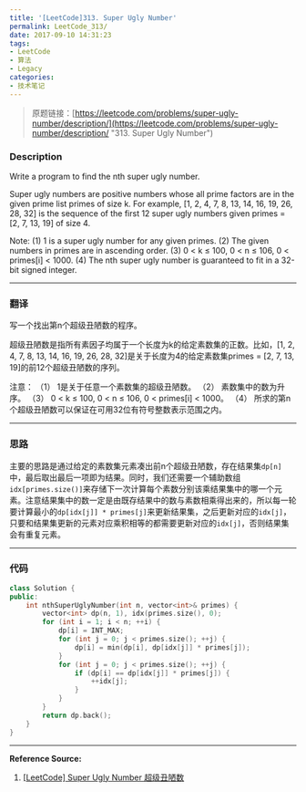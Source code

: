 ```yaml
---
title: '[LeetCode]313. Super Ugly Number'
permalink: LeetCode_313/
date: 2017-09-10 14:31:23
tags:
- LeetCode
- 算法
- Legacy
categories:
- 技术笔记
---
```


> 原题链接：[https://leetcode.com/problems/super-ugly-number/description/](https://leetcode.com/problems/super-ugly-number/description/ "313. Super Ugly Number")

### Description

Write a program to find the nth super ugly number.

Super ugly numbers are positive numbers whose all prime factors are in the given prime list primes of size k. For example, [1, 2, 4, 7, 8, 13, 14, 16, 19, 26, 28, 32] is the sequence of the first 12 super ugly numbers given primes = [2, 7, 13, 19] of size 4.

Note:
(1) 1 is a super ugly number for any given primes.
(2) The given numbers in primes are in ascending order.
(3) 0 < k ≤ 100, 0 < n ≤ 106, 0 < primes[i] < 1000.
(4) The nth super ugly number is guaranteed to fit in a 32-bit signed integer.

<!--more-->

---

### 翻译

写一个找出第n个超级丑陋数的程序。

超级丑陋数是指所有素因子均属于一个长度为k的给定素数集的正数。比如，[1, 2, 4, 7, 8, 13, 14, 16, 19, 26, 28, 32]是关于长度为4的给定素数集primes = [2, 7, 13, 19]的前12个超级丑陋数的序列。

注意：
（1） 1是关于任意一个素数集的超级丑陋数。
（2） 素数集中的数为升序。
（3） 0 < k ≤ 100, 0 < n ≤ 106, 0 < primes[i] < 1000。
（4） 所求的第n个超级丑陋数可以保证在可用32位有符号整数表示范围之内。

---

### 思路

主要的思路是通过给定的素数集元素凑出前n个超级丑陋数，存在结果集`dp[n]`中，最后取出最后一项即为结果。同时，我们还需要一个辅助数组`idx[primes.size()]`来存储下一次计算每个素数分别该乘结果集中的哪一个元素。注意结果集中的数一定是由既存结果中的数与素数相乘得出来的，所以每一轮要计算最小的`dp[idx[j]] * primes[j]`来更新结果集，之后更新对应的`idx[j]`，只要和结果集更新的元素对应乘积相等的都需要更新对应的`idx[j]`，否则结果集会有重复元素。

---

### 代码

```C++
class Solution {
public:
	int nthSuperUglyNumber(int n, vector<int>& primes) {
		vector<int> dp(n, 1), idx(primes.size(), 0);
		for (int i = 1; i < n; ++i) {
			dp[i] = INT_MAX;
			for (int j = 0; j < primes.size(); ++j) {
				dp[i] = min(dp[i], dp[idx[j]] * primes[j]);
			}
			for (int j = 0; j < primes.size(); ++j) {
				if (dp[i] == dp[idx[j]] * primes[j]) {
					++idx[j];
				}
			}
		}
		return dp.back();
	}
}
```

---

**Reference Source:**

1. [[LeetCode] Super Ugly Number 超级丑陋数](http://www.cnblogs.com/grandyang/p/5144918.html "http://www.cnblogs.com/grandyang/p/5144918.html")
